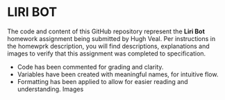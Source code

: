 # LIRI BOT

The code and content of this GitHub repository represent the **Liri Bot** homework assignment being submitted by Hugh Veal. Per instructions in the homewprk description, you will find descriptions, explanations and images to verify that this assignment was completed to specification.

* Code has been commented for grading and clarity.
* Variables have been created with meaningful names, for intuitive flow.
* Formatting has been applied to allow for easier reading and understanding.
Images 
